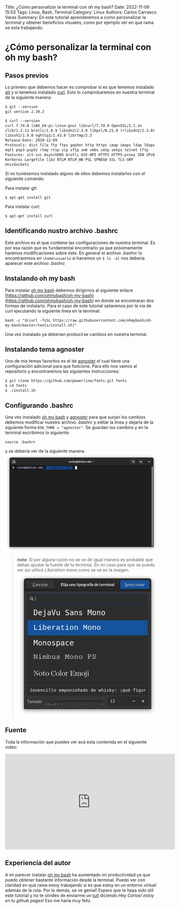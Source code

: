 Title: ¿Cómo personalizar la terminal con oh my bash?
Date: 2022-11-06 15:53
Tags: Linux, Bash, Terminal 
Category: Linux
Authors: Carlos Carrasco Varas
Summary: En este tutorial aprenderemos a como personalizar la terminal y obtener beneficios visuales, como por ejemplo ver en que rama se esta trabajando.

# **¿Cómo personalizar la terminal con oh my bash?**

## **Pasos previos**

Lo primero que debemos hacer es comprobar si es que tenemos instalado [git](https://git-scm.com/) y si tenemos instalado [curl](https://curl.se/). Esto lo comprobaremos en nuestra terminal de la siguiente manera:

~~~text
$ git --version
git version 2.30.2
~~~

~~~text
$ curl --version
curl 7.74.0 (x86_64-pc-linux-gnu) libcurl/7.74.0 OpenSSL/1.1.1n zlib/1.2.11 brotli/1.0.9 libidn2/2.3.0 libpsl/0.21.0 (+libidn2/2.3.0) libssh2/1.9.0 nghttp2/1.43.0 librtmp/2.3
Release-Date: 2020-12-09
Protocols: dict file ftp ftps gopher http https imap imaps ldap ldaps mqtt pop3 pop3s rtmp rtsp scp sftp smb smbs smtp smtps telnet tftp 
Features: alt-svc AsynchDNS brotli GSS-API HTTP2 HTTPS-proxy IDN IPv6 Kerberos Largefile libz NTLM NTLM_WB PSL SPNEGO SSL TLS-SRP UnixSockets
~~~

Si no tuviésemos instalado alguno de ellos debemos instalarlos con el siguiente comando:

Para instalar git:
~~~text
$ apt-get install git
~~~

Para instalar curl:
~~~text
$ apt-get install curl
~~~

## **Identificando nustro archivo .bashrc**
Este archivo es el que contiene las configuraciones de nuestra terminal. Es por esa razón que es fundamental encontrarlo ya que próximamente haremos modificaciones sobre éste.
En general el archivo *.bashrc* lo encontraremos en `\home\usuario` si hacemos un `$ ls -al` nos debería aparecer este archivo *.bashrc*

## **Instalando oh my bash**

Para instalar [oh my bash](https://github.com/ohmybash/oh-my-bash) debemos dirigirnos al siguiente enlace [https://github.com/ohmybash/oh-my-bash](https://github.com/ohmybash/oh-my-bash) en donde se encontraran dos formas de instalarlo. Para el caso de este tutorial optaremos por la vía de curl ejecutando la siguiente línea en la terminal:

~~~text
bash -c "$(curl -fsSL https://raw.githubusercontent.com/ohmybash/oh-my-bash/master/tools/install.sh)"
~~~

 Una vez instalado ya deberían producirse cambios en nuestra terminal.
 
## **Instalando tema agnoster**
 Uno de mis temas favoritos es el de [agnoster](https://github.com/ohmybash/oh-my-bash/tree/master/themes/agnoster) el cual tiene una configuración adicional para que funcione. Para ello nos vamos al repositorio y encontraremos las siguientes instrucciones:

~~~text
$ git clone https://github.com/powerline/fonts.git fonts
$ cd fonts
$ ./install.sh
~~~

## **Configurando .bashrc**

Una vez instalado [oh my bash](https://github.com/ohmybash/oh-my-bash) y  [agnoster](https://github.com/ohmybash/oh-my-bash/tree/master/themes/agnoster) para que surjan los cambios debemos modificar nuestro archivo *.bashrc* y editar la línea y dejarla de la siguiente forma `OSH_THME = "agnoster"`. Se guardan los cambios y en la terminal escribimos lo siguiente:

~~~text
source .bashrc
~~~

y se debería ver de la siguiente manera:
![Terminal con tema agnoster](./images/terminal_Agnoster.png)

> ***nota***: Si por alguna razón no se ve de igual manera es probable que debas ajustar la fuente de tu terminal. En mi caso para que se pueda ver así utilicé *Liberation mono* como se ve en la imagen. ![Fuente de terminal](./images/fuente_terminal.png)

## **Fuente**
Toda la información que puedes ver acá esta contenida en el siguiente video:

<iframe width="560" height="315" src="https://www.youtube.com/embed/qi5Vzw5AU9M" title="YouTube video player" frameborder="0" allow="accelerometer; autoplay; clipboard-write; encrypted-media; gyroscope; picture-in-picture" allowfullscreen></iframe>

## **Experiencia del autor**
A mi parecer instalar [oh my bash](https://github.com/ohmybash/oh-my-bash) ha aumentado mi productividad ya que puedo obtener bastante información desde la terminal. Puedo ver con claridad en qué rama estoy trabajando si es que estoy en un entorno virtual además de la ruta. Por lo demás, se ve genial! Espero que te haya sido útil este tutorial y no te olvides de enviarme un [tuit](https://twitter.com/Krlitos_Forever) diciendo *Hey Carlos! estoy en tu github pages!* Eso me haría muy feliz.
